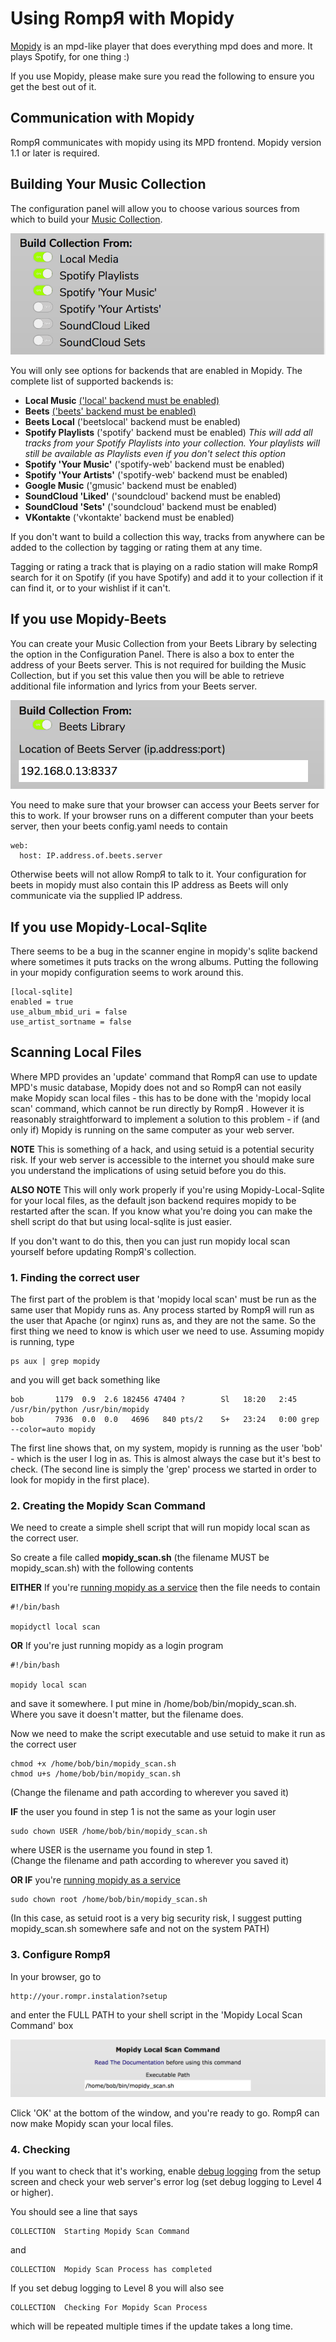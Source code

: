 # Using RompЯ with Mopidy

[Mopidy](http://www.mopidy.com/) is an mpd-like player that does everything mpd does and more. It plays Spotify, for one thing :)

If you use Mopidy, please make sure you read the following to ensure you get the best out of it.

## Communication with Mopidy

RompЯ communicates with mopidy using its MPD frontend.
Mopidy version 1.1 or later is required.

## Building Your Music Collection

The configuration panel will allow you to choose various sources from which to build your [Music Collection](/RompR/Music-Collection).

![](images/buildcollectionfrom.png)

You will only see options for backends that are enabled in Mopidy. The complete list of supported backends is:

* **Local Music** [('local' backend must be enabled)](/RompR/Rompr-And-Mopidy)
* **Beets** [('beets' backend must be enabled)](/RompR/Rompr-And-Mopidy)
* **Beets Local** ('beetslocal' backend must be enabled)
* **Spotify Playlists** ('spotify' backend must be enabled) *This will add all tracks from your Spotify Playlists into your collection. Your playlists will still be available as Playlists even if you don't select this option*
* **Spotify 'Your Music'** ('spotify-web' backend must be enabled)
* **Spotify 'Your Artists'** ('spotify-web' backend must be enabled)
* **Google Music** ('gmusic' backend must be enabled)
* **SoundCloud 'Liked'** ('soundcloud' backend must be enabled)
* **SoundCloud 'Sets'** ('soundcloud' backend must be enabled)
* **VKontakte** ('vkontakte' backend must be enabled)


If you don't want to build a collection this way, tracks from anywhere can be added to the collection by tagging or rating them at any time.


Tagging or rating a track that is playing on a radio station will make RompЯ search for it on Spotify (if you have Spotify) and add it to your collection if it can find it, or to your wishlist if it can't.

## If you use Mopidy-Beets

You can create your Music Collection from your Beets Library by selecting the option in the Configuration Panel. There is also a box to enter the address of your Beets server. This is not required for building the Music Collection, but if you set this value then you will be able to retrieve additional file information and lyrics from your Beets server.

![](images/mopcolbeets.png)

You need to make sure that your browser can access your Beets server for this to work. If your browser runs on a different computer than your beets server, then your beets config.yaml needs to contain

    web:
      host: IP.address.of.beets.server

Otherwise beets will not allow RompЯ to talk to it. Your configuration for beets in mopidy must also contain this IP address as Beets will only communicate via the supplied IP address.

## If you use Mopidy-Local-Sqlite

There seems to be a bug in the scanner engine in mopidy's sqlite backend where sometimes it puts tracks on the wrong albums. Putting the following in your mopidy configuration seems to work around this.

    [local-sqlite]
    enabled = true
    use_album_mbid_uri = false
    use_artist_sortname = false
    
## Scanning Local Files

Where MPD provides an 'update' command that RompЯ can use to update MPD's music database, Mopidy does not and so RompЯ can not easily make Mopidy scan local files - this has to be done with the 'mopidy local scan' command, which cannot be run directly by RompЯ . However it is reasonably straightforward to implement a solution to this problem - if (and only if) Mopidy is running on the same computer as your web server.

**NOTE** This is something of a hack, and using setuid is a potential security risk. If your web server is accessible to the internet you should make sure you understand the implications of using setuid before you do this.

**ALSO NOTE** This will only work properly if you're using Mopidy-Local-Sqlite for your local files, as the default json backend requires mopidy to be restarted after the scan. If you know what you're doing you can make the shell script do that but using local-sqlite is just easier.

If you don't want to do this, then you can just run mopidy local scan yourself before updating RompЯ's collection.

### 1. Finding the correct user

The first part of the problem is that 'mopidy local scan' must be run as the same user that Mopidy runs as. Any process started by RompЯ will run as the user that Apache (or nginx) runs as, and they are not the same. So the first thing we need to know is which user we need to use. Assuming mopidy is running, type

    ps aux | grep mopidy
    
and you will get back something like

    bob       1179  0.9  2.6 182456 47404 ?        Sl   18:20   2:45 /usr/bin/python /usr/bin/mopidy
    bob       7936  0.0  0.0   4696   840 pts/2    S+   23:24   0:00 grep --color=auto mopidy
    
The first line shows that, on my system, mopidy is running as the user 'bob' - which is the user I log in as. This is almost always the case but it's best to check. (The second line is simply the 'grep' process we started in order to look for mopidy in the first place).

### 2. Creating the Mopidy Scan Command

We need to create a simple shell script that will run mopidy local scan as the correct user.

So create a file called **mopidy_scan.sh** (the filename MUST be mopidy_scan.sh) with the following contents

**EITHER** If you're [running mopidy as a service](https://docs.mopidy.com/en/latest/service/#service) then the file needs to contain

    #!/bin/bash

    mopidyctl local scan

**OR** If you're just running mopidy as a login program

    #!/bin/bash

    mopidy local scan

and save it somewhere. I put mine in /home/bob/bin/mopidy_scan.sh. Where you save it doesn't matter, but the filename does.

Now we need to make the script executable and use setuid to make it run as the correct user

    chmod +x /home/bob/bin/mopidy_scan.sh
    chmod u+s /home/bob/bin/mopidy_scan.sh

(Change the filename and path according to wherever you saved it)
    
**IF** the user you found in step 1 is not the same as your login user

    sudo chown USER /home/bob/bin/mopidy_scan.sh

where USER is the username you found in step 1.    
(Change the filename and path according to wherever you saved it)

**OR IF** you're [running mopidy as a service](https://docs.mopidy.com/en/latest/service/#service)

    sudo chown root /home/bob/bin/mopidy_scan.sh
    
(In this case, as setuid root is a very big security risk, I suggest putting mopidy_scan.sh somewhere safe and not on the system PATH)

### 3. Configure RompЯ

In your browser, go to

    http://your.rompr.instalation?setup
    
and enter the FULL PATH to your shell script in the 'Mopidy Local Scan Command' box

![](images/mopidyscan.png)

Click 'OK' at the bottom of the window, and you're ready to go. RompЯ can now make Mopidy scan your local files.

### 4. Checking

If you want to check that it's working, enable [debug logging](/RompR/Troubleshooting) from the setup screen and check your web server's error log (set debug logging to Level 4 or higher).

You should see a line that says

    COLLECTION  Starting Mopidy Scan Command
    
and

    COLLECTION  Mopidy Scan Process has completed
    
If you set debug logging to Level 8 you will also see

    COLLECTION  Checking For Mopidy Scan Process
    
which will be repeated multiple times if the update takes a long time.
